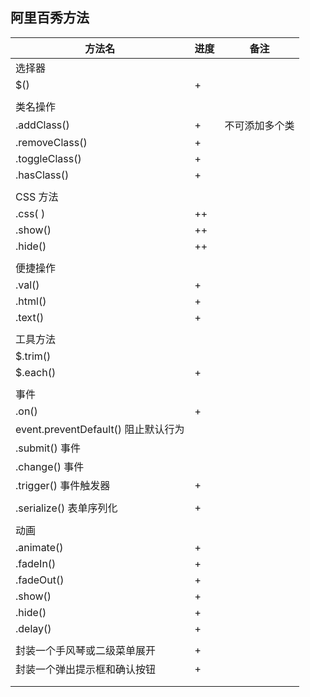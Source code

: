 

## 阿里百秀方法

| 方法名         | 进度 | 备注                   |
| -------------- | ------ | ---------------------- |
| 选择器 |  |  |
| $()            | +      |                        |
|  |  | |
| 类名操作 |  | |
| .addClass()    | +      | 不可添加多个类 |
| .removeClass() | +      |                        |
| .toggleClass() | + |                        |
| .hasClass() | + | |
|  | | |
| CSS 方法 | | |
| .css( ) | ++ | |
| .show() | ++ | |
| .hide() | ++ | |
|  | | |
| 便捷操作 | | |
| .val() | + | |
| .html() | + |                        |
| .text() | + |                        |
|  | | |
| 工具方法 | | |
| $.trim() |        |                        |
| $.each() | + | |
|  | | |
| 事件 | | |
|    .on()          | + |                        |
| event.preventDefault() 阻止默认行为 |  |                        |
| .submit() 事件 |  | |
| .change() 事件 |        |                        |
| .trigger() 事件触发器 | + |                        |
|  | | |
| .serialize() 表单序列化 | + | |
|  | | |
| 动画 | | |
| .animate() | + | |
| .fadeIn() | + |                        |
| .fadeOut() | + |                        |
| .show() | + | |
| .hide() | + | |
| .delay() | + |                        |
|  | | |
| 封装一个手风琴或二级菜单展开 | + |                        |
| 封装一个弹出提示框和确认按钮 | + |                        |
|                |        |                        |
|                |        |                        |















